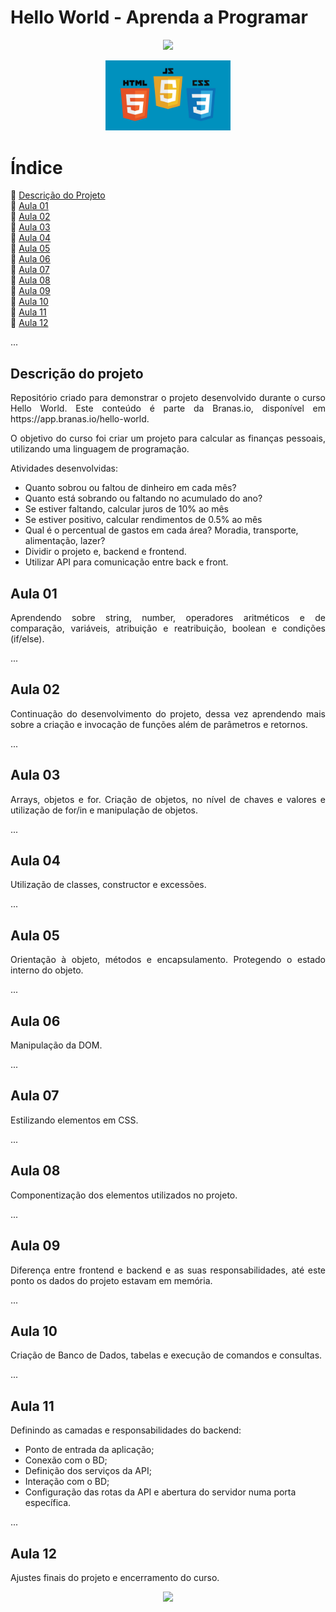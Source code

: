 <h1>Hello World - Aprenda a Programar</h1>

<p align="center">
    <img src="https://img.shields.io/static/v1?label=STATUS&message=CONCLUIDO&color=GREEN&style=for-the-badge"/>
</p>

<p align="center" >
<img style="width: 200px" src="https://github.com/andreacury/hello_world/raw/main/assets/html-css-javascrit.jpg"/>
</p>

# Índice

:small_blue_diamond: [Descrição do Projeto](#descrição-do-projeto)  
:small_blue_diamond: [Aula 01](#aula-01)  
:small_blue_diamond: [Aula 02](#aula-02)  
:small_blue_diamond: [Aula 03](#aula-03)  
:small_blue_diamond: [Aula 04](#aula-04)  
:small_blue_diamond: [Aula 05](#aula-05)  
:small_blue_diamond: [Aula 06](#aula-06)  
:small_blue_diamond: [Aula 07](#aula-07)  
:small_blue_diamond: [Aula 08](#aula-08)  
:small_blue_diamond: [Aula 09](#aula-09)  
:small_blue_diamond: [Aula 10](#aula-10)  
:small_blue_diamond: [Aula 11](#aula-11)  
:small_blue_diamond: [Aula 12](#aula-12)

...

## Descrição do projeto

<p align="justify">
  Repositório criado para demonstrar o projeto desenvolvido durante o curso Hello World. Este conteúdo é parte da Branas.io, disponível em
  https://app.branas.io/hello-world.  
</p>

<p align="justify">
  O objetivo do curso foi criar um projeto para calcular as finanças pessoais, utilizando uma linguagem de programação.  
</p>

<p align="justify">
Atividades desenvolvidas:

- Quanto sobrou ou faltou de dinheiro em cada mês?
- Quanto está sobrando ou faltando no acumulado do ano?
- Se estiver faltando, calcular juros de 10% ao mês
- Se estiver positivo, calcular rendimentos de 0.5% ao mês
- Qual é o percentual de gastos em cada área? Moradia, transporte, alimentação, lazer?
- Dividir o projeto e, backend e frontend.
- Utilizar API para comunicação entre back e front.
</p>

## Aula 01

<p align="justify">
  Aprendendo sobre string, number, operadores aritméticos e de comparação, variáveis, atribuição e reatribuição, boolean e condições (if/else).
</p>

...

## Aula 02

<p align="justify">
  Continuação do desenvolvimento do projeto, dessa vez aprendendo mais sobre a criação e invocação de funções além de parâmetros e retornos.
</p>

...

## Aula 03

<p align="justify">
  Arrays, objetos e for. Criação de objetos, no nível de chaves e valores e utilização de for/in e manipulação de objetos.
</p>

...

## Aula 04

<p align="justify">
  Utilização de classes, constructor e excessões.
</p>

...

## Aula 05

<p align="justify">
  Orientação à objeto, métodos e encapsulamento. Protegendo o estado interno do objeto.
</p>

...

## Aula 06

<p align="justify">
  Manipulação da DOM.
</p>

...

## Aula 07

<p align="justify">
  Estilizando elementos em CSS.
</p>

...

## Aula 08

<p align="justify">
  Componentização dos elementos utilizados no projeto.
</p>

...

## Aula 09

<p align="justify">
  Diferença entre frontend e backend e as suas responsabilidades, até este ponto os dados do projeto estavam em memória.
</p>

...

## Aula 10

<p align="justify">
  Criação de Banco de Dados, tabelas e execução de comandos e consultas.
</p>

...

## Aula 11

<p align="justify">
  Definindo as camadas e responsabilidades do backend:

- Ponto de entrada da aplicação;
- Conexão com o BD;
- Definição dos serviços da API;
- Interação com o BD;
- Configuração das rotas da API e abertura do servidor numa porta específica.
</p>

...

## Aula 12

<p align="justify">
  Ajustes finais do projeto e encerramento do curso.
</p>
  
  
<p align="center">
<img style="width: 400px" src="https://github.com/andreacury/hello_world/blob/main/assets/projeto.gif?raw=true"></p>
